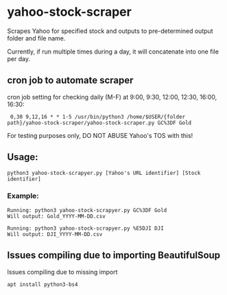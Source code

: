 # yahoo-stock-scraper
Scrapes Yahoo for specified stock and outputs to pre-determined output folder and file name.

Currently, if run multiple times during a day, it will concatenate into one file per day.

## cron job to automate scraper
cron job setting for checking daily (M-F) at 9:00, 9:30, 12:00, 12:30, 16:00, 16:30:
```
 0,30 9,12,16 * * 1-5 /usr/bin/python3 /home/$USER/{folder path}/yahoo-stock-scraper/yahoo-stock-scraper.py GC%3DF Gold 
```
For testing purposes only, DO NOT ABUSE Yahoo's TOS with this!

## Usage: 
    python3 yahoo-stock-scrapyer.py [Yahoo's URL identifier] [Stock identifier] 

### Example: 
    Running: python3 yahoo-stock-scrapyer.py GC%3DF Gold
    Will output: Gold_YYYY-MM-DD.csv

    Running: python3 yahoo-stock-scrapyer.py %E5DJI DJI
    Will output: DJI_YYYY-MM-DD.csv


## Issues compiling due to importing BeautifulSoup

Issues compiling due to missing import

``` apt install python3-bs4 ```
